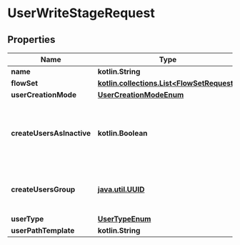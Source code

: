 
# UserWriteStageRequest

## Properties
Name | Type | Description | Notes
------------ | ------------- | ------------- | -------------
**name** | **kotlin.String** |  | 
**flowSet** | [**kotlin.collections.List&lt;FlowSetRequest&gt;**](FlowSetRequest.md) |  |  [optional]
**userCreationMode** | [**UserCreationModeEnum**](UserCreationModeEnum.md) |  |  [optional]
**createUsersAsInactive** | **kotlin.Boolean** | When set, newly created users are inactive and cannot login. |  [optional]
**createUsersGroup** | [**java.util.UUID**](java.util.UUID.md) | Optionally add newly created users to this group. |  [optional]
**userType** | [**UserTypeEnum**](UserTypeEnum.md) |  |  [optional]
**userPathTemplate** | **kotlin.String** |  |  [optional]



